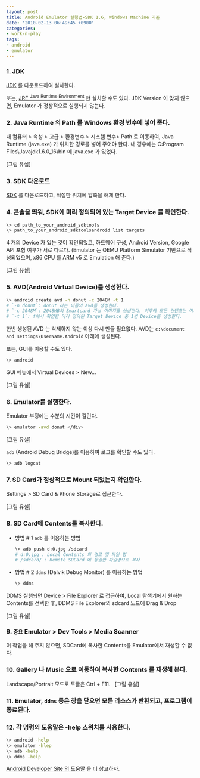 ```yaml
---
layout: post
title: Android Emulator 실행법-SDK 1.6, Windows Machine 기준
date: '2010-02-13 06:49:45 +0900'
categories:
- work-n-play
tags:
- android
- emulator
---
```


### 1. JDK

[JDK](https://cds.sun.com/is-bin/INTERSHOP.enfinity/WFS/CDS-CDS_Developer-Site/en_US/-/USD/ViewProductDetail-Start?ProductRef=jdk-6u16-oth-JPR@CDS-CDS_Developer) 를 다운로드하여 설치한다.

또는, [JRE <sup>Java Runtime Environment</sup>](http://cds.sun.com/is-bin/INTERSHOP.enfinity/WFS/CDS-CDS_Developer-Site/en_US/-/USD/VerifyItem-Start/jre-6u16-windows-i586.exe?BundledLineItemUUID=moFIBe.oaqEAAAEkk.UxdJ2G&OrderID=R1dIBe.onL8AAAEkiOUxdJ2G&ProductID=VP1IBe.nzvkAAAEiap9pOuDb&FileName=/jre-6u16-windows-i586.exe) 만 설치할 수도 있다. JDK Version 이 맞지 않으면, Emulator 가 정상적으로 실행되지 않는다.
 
### 2. Java Runtime 의 Path 를 Windows 환경 변수에 넣어 준다.

내 컴퓨터 > 속성 > 고급 > 환경변수 > 시스템 변수> Path 로 이동하여, Java Runtime (java.exe) 가 위치한 경로를 넣어 주어야 한다. 내 경우에는 C:Program Files\Javajdk1.6.0_16\bin 에 java.exe 가 있었다.

[그림 유실] 

<!--more-->

### 3. SDK 다운로드

[SDK](http://developer.android.com/sdk/download.html?v=android-sdk_r3-windows.zip) 를 다운로드하고, 적절한 위치에 압축을 해제 한다.

### 4. 콘솔을 띄워, SDK에 미리 정의되어 있는 Target Device 를 확인한다.

```bash
\> cd path_to_your_android_sdktools
\> path_to_your_android_sdktoolsandroid list targets
```

4 개의 Device 가 있는 것이 확인되었고, 하드웨어 구성, Android Version, Google API 포함 여부가 서로 다르다. (Emulator 는 QEMU Platform Simulator 기반으로 작성되었으며, x86 CPU 를 ARM v5 로 Emulation 해 준다.)

[그림 유실]

### 5. AVD(Android Virtual Device)를 생성한다.

```bash
\> android create avd -n donut -c 2048M -t 1
# `-n donut`: donut 라는 이름의 avd를 생성한다.
# `-c 2048M`: 2048MB의 Smartcard 가상 이미지를 생성한다. 이후에 모든 컨텐츠는 여기에 담게 된다.
# `-t 1`: f에서 확인한 미리 정의된 Target Device 중 1번 Device를 생성한다.
```

한번 생성된 AVD 는 삭제하지 않는 이상 다시 만들 필요없다. AVD는 `c:\document and settings\UserName.Android` 아래에 생성된다.

또는, GUI를 이용할 수도 있다.

```bash
\> android
```

GUI 메뉴에서 Virtual Devices > New...

[그림 유실]
 
### 6. Emulator를 실행한다.

Emulator 부팅에는 수분의 시간이 걸린다.

```bash
\> emulator -avd donut </div>
```

[그림 유실]

`adb` (Android Debug Bridge)를 이용하여 로그를 확인할 수도 있다.

```bash
\> adb logcat
```

### 7. SD Card가 정상적으로 Mount 되었는지 확인한다.

Settings > SD Card & Phone Storage로 접근한다.

[그림 유실]

### 8. SD Card에 Contents를 복사한다.

-   방법 # 1 `adb` 를 이용하는 방법

    ```bash
    \> adb push d:0.jpg /sdcard
    # d:0.jpg : Local Contents 의 경로 및 파일 명
    # /sdcard/ : Remote SDCard 에 동일한 파일명으로 복사
    ```

-   방법 # 2 `ddms` (Dalvik Debug Monitor) 를 이용하는 방법

    ```bash
    \> ddms
    ```

  DDMS 실행되면 Device > File Explorer 로 접근하여, Local 탐색기에서 원하는 Contents를 선택한 후, DDMS File Explorer의 sdcard 노드에 Drag & Drop

[그림 유실]

### 9. **`중요`** Emulator &gt; Dev Tools &gt; Media Scanner

이 작업을 해 주지 않으면, SDCard에 복사한 Contents를 Emulator에서 재생할 수 없다.

### 10. Gallery 나 Music 으로 이동하여 복사한 Contents 를 재생해 본다.

Landscape/Portrait 모드로 토글은 Ctrl + F11.
 
[그림 유실]

### 11. Emulator, `ddms` 등은 창을 닫으면 모든 리소스가 반환되고, 프로그램이 종료된다.

### 12. 각 명령의 도움말은 -help 스위치를 사용한다.

```bash
\> android -help
\> emulator -hlep
\> adb -help
\> ddms -help
```

[Android Developer Site 의 도움말](http://developer.android.com/guide/developing/tools/emulator.html) 을 더 참고하자.
